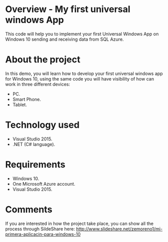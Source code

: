 # Overview - My first universal windows App
This code will help you to implement your first Universal Windows App on Windows 10 sending and receiving data from SQL Azure.

# About the project
In this demo, you will learn how to develop your first universal windows app for Windows 10, using the same code you will have visibility of how can work in three different devices:
- PC.
- Smart Phone.
- Tablet.

# Technology used

- Visual Studio 2015.
- .NET (C# language).

# Requirements

- Windows 10.
- One Microsoft Azure account.
- Visual Studio 2015.

# Comments

If you are interested in how the project take place, you can show all the process through SildeShare here:
http://www.slideshare.net/zemoreno1/mi-primera-aplicacin-para-windows-10
